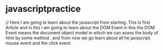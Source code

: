 # javascriptpractice

// Here I am going to learn about the javascript from starting .This is first Article and in this i am going to learn about the DOM Event in this the DOM Event means the document object model in which we can acess the body of html by some method .
and from now we go learn about all he javascript.
mouse event and the click event 

